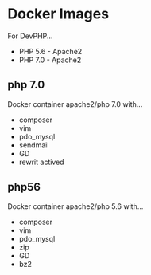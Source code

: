 # Docker Images

For DevPHP...

- PHP 5.6 - Apache2
- PHP 7.0 - Apache2

## php 7.0
Docker container apache2/php 7.0 with...

- composer
- vim
- pdo_mysql
- sendmail
- GD
- rewrit actived

## php56
Docker container apache2/php 5.6 with...

- composer
- vim
- pdo_mysql
- zip
- GD
- bz2
